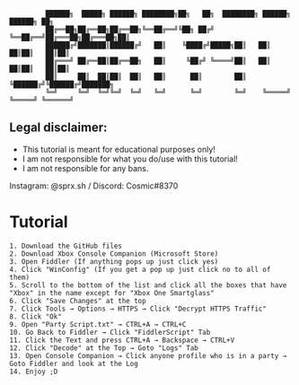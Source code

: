  	 	 	 
 	 	 	 ██████╗  █████╗ ██████╗ ████████╗██╗   ██╗  ████████╗ ██████╗  ██████╗ ██╗     
	 	 	 ██╔══██╗██╔══██╗██╔══██╗╚══██╔══╝╚██╗ ██╔╝  ╚══██╔══╝██╔═══██╗██╔═══██╗██║     
 	 	 	 ██████╔╝███████║██████╔╝   ██║    ╚████╔╝█████╗██║   ██║   ██║██║   ██║██║     
 	 	 	 ██╔═══╝ ██╔══██║██╔══██╗   ██║     ╚██╔╝ ╚════╝██║   ██║   ██║██║   ██║██║     
 	 	 	 ██║     ██║  ██║██║  ██║   ██║      ██║        ██║   ╚██████╔╝╚██████╔╝███████╗
 	 	 	 ╚═╝     ╚═╝  ╚═╝╚═╝  ╚═╝   ╚═╝      ╚═╝        ╚═╝    ╚═════╝  ╚═════╝ ╚══════╝
                                                                               
## Legal disclaimer:
 - This tutorial is meant for educational purposes only!
 - I am not responsible for what you do/use with this tutorial!
 - I am not responsible for any bans.

Instagram: @sprx.sh /
Discord: Cosmic#8370

# Tutorial
```
1. Download the GitHub files
2. Download Xbox Console Companion (Microsoft Store)
3. Open Fiddler (If anything pops up just click yes)
4. Click "WinConfig" (If you get a pop up just click no to all of them)
5. Scroll to the bottom of the list and click all the boxes that have "Xbox" in the name except for "Xbox One Smartglass"
6. Click "Save Changes" at the top
7. Click Tools → Options → HTTPS → Click "Decrypt HTTPS Traffic"
8. Click "Ok"
9. Open "Party Script.txt" → CTRL+A → CTRL+C
10. Go Back to Fiddler → Click "FiddlerScript" Tab
11. Click the Text and press CTRL+A → Backspace → CTRL+V
12. Click "Decode" at the Top → Goto "Logs" Tab
13. Open Console Companion → Click anyone profile who is in a party → Goto Fiddler and look at the Log
14. Enjoy ;D
```

